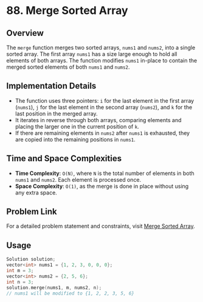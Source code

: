 # 88. Merge Sorted Array

## Overview
The `merge` function merges two sorted arrays, `nums1` and `nums2`, into a single sorted array. The first array `nums1` has a size large enough to hold all elements of both arrays. The function modifies `nums1` in-place to contain the merged sorted elements of both `nums1` and `nums2`.

## Implementation Details
- The function uses three pointers: `i` for the last element in the first array (`nums1`), `j` for the last element in the second array (`nums2`), and `k` for the last position in the merged array.
- It iterates in reverse through both arrays, comparing elements and placing the larger one in the current position of `k`.
- If there are remaining elements in `nums2` after `nums1` is exhausted, they are copied into the remaining positions in `nums1`.

## Time and Space Complexities
- **Time Complexity**: `O(N)`, where `N` is the total number of elements in both `nums1` and `nums2`. Each element is processed once.
- **Space Complexity**: `O(1)`, as the merge is done in place without using any extra space.

## Problem Link
For a detailed problem statement and constraints, visit [Merge Sorted Array](https://leetcode.com/problems/merge-sorted-array/description/).

## Usage
```cpp
Solution solution;
vector<int> nums1 = {1, 2, 3, 0, 0, 0};
int m = 3;
vector<int> nums2 = {2, 5, 6};
int n = 3;
solution.merge(nums1, m, nums2, n);
// nums1 will be modified to {1, 2, 2, 3, 5, 6}
